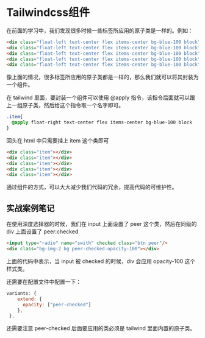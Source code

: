 # Tailwindcss组件

在前面的学习中，我们发现很多时候一些标签所应用的原子类是一样的。例如：

```html
<div class="float-left text-center flex items-center bg-blue-100 block"></div>
<div class="float-left text-center flex items-center bg-blue-100 block"></div>
<div class="float-left text-center flex items-center bg-blue-100 block"></div>
<div class="float-left text-center flex items-center bg-blue-100 block"></div>
<div class="float-left text-center flex items-center bg-blue-100 block"></div>
```

像上面的情况，很多标签所应用的原子类都是一样的，那么我们就可以将其封装为一个组件。

在 tailwind 里面，要封装一个组件可以使用 @apply 指令，该指令后面就可以跟上一组原子类，然后给这个指令取一个名字即可。

```css
.item{
  @apply float-right text-center flex items-center bg-blue-100 block
}
```

回头在 html 中只需要挂上 item 这个类即可

```html
<div class="item"></div>
<div class="item"></div>
<div class="item"></div>
<div class="item"></div>
<div class="item"></div>
```



通过组件的方式，可以大大减少我们代码的冗余，提高代码的可维护性。



## 实战案例笔记

在使用深度选择器的时候，我们在 input 上面设置了 peer 这个类，然后在同级的 div 上面设置了 peer:checked

```html
<input type="radio" name="swith" checked class="btn peer"/>
<div class="bg-img-2 bg peer-checked:opacity-100"></div>
```

上面的代码中表示，当 input 被 checked 的时候，div 会应用 opacity-100 这个样式类。

还需要在配置文件中配置一下：

```js
variants: {
    extend: {
      opacity: ["peer-checked"]
    },
 },
```

还需要注意 peer-checked 后面要应用的类必须是 tailwind 里面内置的原子类。

